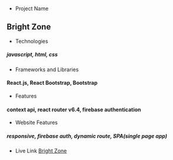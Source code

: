 * Project Name
## Bright Zone

* Technologies
##### javascript, html, css

* Frameworks and Libraries
#### React.js, React Bootstrap, Bootstrap

* Features
#### context api, react router v6.4, firebase authentication

* Website Features
##### responsive, firebase auth, dynamic route, SPA(single page app)

* Live Link
    [Bright Zone](https://bright-zone.web.app/)